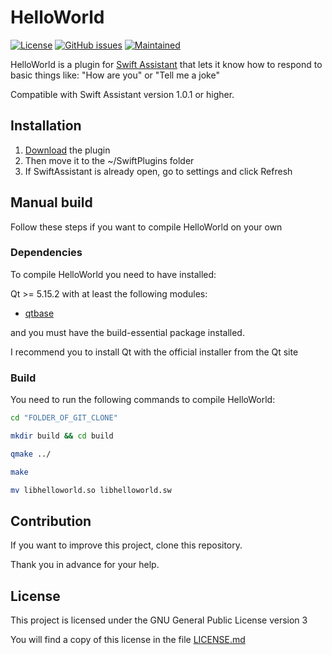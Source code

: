 # HelloWorld
[![License](https://img.shields.io/badge/license-GPLv3.0-blue.svg)](https://www.gnu.org/licenses/gpl-3.0.html) [![GitHub issues](https://img.shields.io/github/issues/Swiftapp-hub/HelloWorld-Plugin-Swift-Assistant.svg)](https://github.com/Swiftapp-hub/HelloWorld-Plugin-Swift-Assistant/issues) [![Maintained](https://img.shields.io/maintenance/yes/2021.svg)](https://github.com/Swiftapp-hub/HelloWorld-Plugin-Swift-Assistant/commits/develop)

HelloWorld is a plugin for [Swift Assistant](https://github.com/Swiftapp-hub/Swift-Assistant) that lets it know how to respond to basic things like: "How are you" or "Tell me a joke"

Compatible with Swift Assistant version 1.0.1 or higher.

## Installation

1. [Download](https://github.com/Swiftapp-hub/HelloWorld-Plugin-Swift-Assistant/releases/) the plugin
2. Then move it to the ~/SwiftPlugins folder
3. If SwiftAssistant is already open, go to settings and click Refresh

## Manual build

Follow these steps if you want to compile HelloWorld on your own

### Dependencies

To compile HelloWorld you need to have installed:

Qt >= 5.15.2 with at least the following modules:

* [qtbase](http://code.qt.io/cgit/qt/qtbase.git)

and you must have the build-essential package installed.

I recommend you to install Qt with the official installer from the Qt site

### Build

You need to run the following commands to compile HelloWorld:

```bash
cd "FOLDER_OF_GIT_CLONE"
```

```bash
mkdir build && cd build
```

```bash
qmake ../
```

```bash
make
```

```bash
mv libhelloworld.so libhelloworld.sw
```

## Contribution

If you want to improve this project, clone this repository.

Thank you in advance for your help.

## License

This project is licensed under the GNU General Public License version 3

You will find a copy of this license in the file [LICENSE.md](https://github.com/Swiftapp-hub/ControlSettings-Plugin-Swift-Assistant/blob/master/LICENSE.md)
